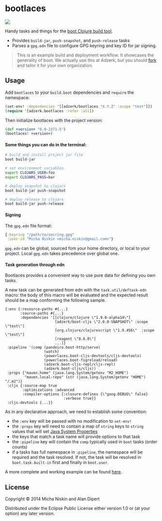 # bootlaces

![](https://clojars.org/adzerk/bootlaces/latest-version.svg)

Handy tasks and things for the [boot Clojure build tool][1].

* Provides `build-jar`, `push-snapshot`, and `push-release` tasks
* Parses a `gpg.edn` file to configure GPG keyring and key ID for jar signing.

> This is an example build and deployment workflow. It showcases the generality
> of boot. We actually use this at Adzerk, but you should [fork] and tailor it
> for your own organization.

## Usage

Add `bootlaces` to your `build.boot` dependencies and `require` the namespace:

```clj
(set-env! :dependencies '[[adzerk/bootlaces "X.Y.Z" :scope "test"]])
(require '[adzerk.bootlaces :refer :all])
```

Then initialize bootlaces with the project version:

```clj
(def +version+ "0.0-2371-5")
(bootlaces! +version+)
```

#### Some things you can do in the terminal:

```bash
# build and install project jar file
boot build-jar
```

```bash
# set environment variables
export CLOJARS_USER=foo
export CLOJARS_PASS=bar
```

```bash
# deploy snapshot to clojars
boot build-jar push-snapshot
```

```bash
# deploy release to clojars
boot build-jar push-release
```

#### Signing

The `gpg.edn` file format:

```clojure
{:keyring "/path/to/secring.gpg"
 :user-id "Micha Niskin <micha.niskin@gmail.com>"}
```

`gpg.edn` can be global, sourced fom your home directory, or local to your project. Local `gpg.edn` takes precedence over global one.

#### Task generation through edn

Bootlaces provides a convenient way to use pure data for defining you own tasks.

A new task can be generated from edn with the `task.util/deftask-edn` macro: the body of this macro will be evaluated and the expected result should be a map conforming the following sample.

    {:env {:resource-paths #{...}
           :source-paths #{...}
           :dependencies '[[clojure/clojure \"1.9.0-alpha14\"]
                           [adzerk/boot-cljs \"2.0.0-SNAPSHOT\" :scope \"test\"]
                           [org.clojure/clojurescript \"1.9.456\"  :scope \"test\"]
                           [reagent \"0.6.0\"]
                           ...]}
     :pipeline '(comp (pandeiro.boot-http/serve)
                      (watch)
                      (powerlaces.boot-cljs-devtools/cljs-devtools)
                      (powerlaces.boot-figreload/reload)
                      (adzerk.boot-cljs-repl/cljs-repl)
                      (adzerk.boot-cljs/cljs))
     :props {"maven.home" (java.lang.System/getenv "M2_HOME")
             "maven.local-repo" (str (java.lang.System/getenv "HOME") "/.m2")}
     :cljs {:source-map true
            :optimizations :advanced
            :compiler-options {:closure-defines {\"goog.DEBUG\" false}
                               :verbose true}}
     :cljs-devtools {...}}

As in any declarative approach, we need to establish some convention:

 - the `:env` key will be passed with no modification to `set-env!`
 - the `:props` key will need to contain a map of `string` keys to `string` values that will set [Java System Properties](http://docs.oracle.com/javase/tutorial/essential/environment/sysprop.html)
 - the keys that match a task name will provide options to that task
 - the `:pipeline` key will contain the `comp` typically used in `boot` tasks (order counts)
 - if a tasks has full namespace in `:pipeline`, the namespace will be required and the task resolved. If not, the task will be resolved in `boot.task.built-in` first and finally in `boot.user`.

A more complete and working example can be found [here](https://github.com/elasticpath/rest-resource-viz/blob/master/build.boot#L42-L92).

## License

Copyright © 2014 Micha Niskin and Alan Dipert

Distributed under the Eclipse Public License either version 1.0 or (at
your option) any later version.

[1]: https://github.com/boot-clj/boot
[2]: http://clojars.org/adzerk/bootlaces/latest-version.svg?cache=2
[3]: http://clojars.org/adzerk/bootlaces
[fork]: https://github.com/adzerk/bootlaces/fork
